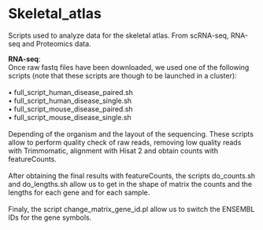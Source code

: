# Skeletal_atlas
Scripts used to analyze data for the skeletal atlas. From scRNA-seq, RNA-seq and Proteomics data.

<b>RNA-seq</b>:<br>
Once raw fastq files have been downloaded, we used one of the following scripts (note that these scripts are though to be launched in a cluster):<br>
<br>
•	full_script_human_disease_paired.sh<br>
•	full_script_human_disease_single.sh<br>
•	full_script_mouse_disease_paired.sh<br>
•	full_script_mouse_disease_single.sh<br>
<br>
Depending of the organism and the layout of the sequencing. These scripts allow to perform quality check of raw reads, removing low quality reads with Trimmomatic, alignment with Hisat 2 and obtain counts with featureCounts.<br>
<br>
After obtaining the final results with featureCounts, the scripts do_counts.sh and do_lengths.sh allow us to get in the shape of matrix the counts and the lengths for each gene and for each sample.<br>
<br>
Finaly, the script change_matrix_gene_id.pl allow us to switch the ENSEMBL IDs for the gene symbols.<br>
